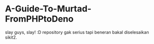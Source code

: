 # A-Guide-To-Murtad-FromPHPtoDeno
slay guys, slay! :D repository gak serius tapi beneran bakal diselesaikan sikit2.
